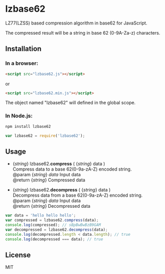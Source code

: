 lzbase62
========

LZ77(LZSS) based compression algorithm in base62 for JavaScript.

The compressed result will be a string in base 62 (0-9A-Za-z) characters.


## Installation

### In a browser:

```html
<script src="lzbase62.js"></script>
```

or

```html
<script src="lzbase62.min.js"></script>
```

The object named "lzbase62" will defined in the global scope.


### In Node.js:

```bash
npm install lzbase62
```

```javascript
var lzbase62 = require('lzbase62');
```

## Usage

* {_string_} lzbase62.**compress** ( {_string_} data )  
  Compress data to a base 62(0-9a-zA-Z) encoded string.  
  @param {_string_} _data_ Input data  
  @return {_string_} Compressed data  

* {_string_} lzbase62.**decompress** ( {_string_} data )  
  Decompress data from a base 62(0-9a-zA-Z) encoded string.  
  @param {_string_} _data_ Input data  
  @return {_string_} Decompressed data  

```javascript
var data = 'hello hello hello';
var compressed = lzbase62.compress(data);
console.log(compressed); // sBpBwBwBzB9GAM
var decompressed = lzbase62.decompress(data);
console.log(decompressed.length < data.length); // true
console.log(decompressed === data); // true
```

## License

MIT


